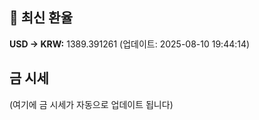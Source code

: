 
## 💱 최신 환율
<!-- EXCHANGE_RATE_START -->
**USD → KRW:** 1389.391261 (업데이트: 2025-08-10 19:44:14)
<!-- EXCHANGE_RATE_END -->

## 금 시세
<!-- GOLD_PRICE_START -->
(여기에 금 시세가 자동으로 업데이트 됩니다)
<!-- GOLD_PRICE_END -->

